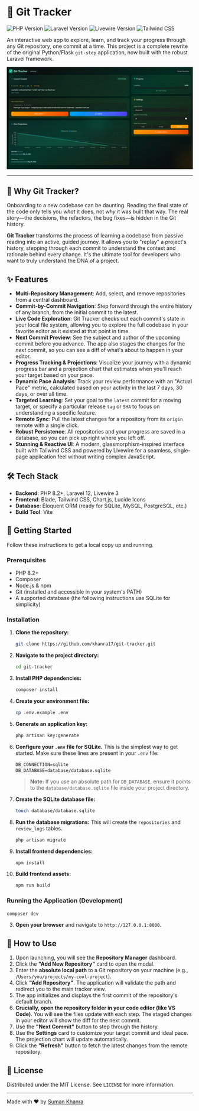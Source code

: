# 🚀 Git Tracker

![PHP Version](https://img.shields.io/badge/php-8.2+-blue.svg)
![Laravel Version](https://img.shields.io/badge/laravel-12.x-FF2D20.svg)
![Livewire Version](https://img.shields.io/badge/livewire-3.x-fb70a9.svg)
![Tailwind CSS](https://img.shields.io/badge/tailwind-4.x-38B2AC.svg)

An interactive web app to explore, learn, and track your progress through any Git repository, one commit at a time. This
project is a complete rewrite of the original Python/Flask `git-step` application, now built with the robust Laravel
framework.

![Git Tracker Screenshot](art/screenshot.png)

---

## 🤔 Why Git Tracker?

Onboarding to a new codebase can be daunting. Reading the final state of the code only tells you *what* it does, not
*why* it was built that way. The real story—the decisions, the refactors, the bug fixes—is hidden in the Git history.

**Git Tracker** transforms the process of learning a codebase from passive reading into an active, guided journey. It
allows you to "replay" a project's history, stepping through each commit to understand the context and rationale behind
every change. It's the ultimate tool for developers who want to truly understand the DNA of a project.

## ✨ Features

* **Multi-Repository Management**: Add, select, and remove repositories from a central dashboard.
* **Commit-by-Commit Navigation**: Step forward through the entire history of any branch, from the initial commit to the
  latest.
* **Live Code Exploration**: Git Tracker checks out each commit's state in your local file system, allowing you to
  explore the full codebase in your favorite editor as it existed at that point in time.
* **Next Commit Preview**: See the subject and author of the upcoming commit before you advance. The app also stages the
  changes for the *next* commit, so you can see a diff of what's about to happen in your editor.
* **Progress Tracking & Projections**: Visualize your journey with a dynamic progress bar and a projection chart that
  estimates when you'll reach your target based on your pace.
* **Dynamic Pace Analysis**: Track your review performance with an "Actual Pace" metric, calculated based on your
  activity in the last 7 days, 30 days, or over all time.
* **Targeted Learning**: Set your goal to the `latest` commit for a moving target, or specify a particular release `tag`
  or `SHA` to focus on understanding a specific feature.
* **Remote Sync**: Pull the latest changes for a repository from its `origin` remote with a single click.
* **Robust Persistence**: All repositories and your progress are saved in a database, so you can pick up right where you
  left off.
* **Stunning & Reactive UI**: A modern, glassmorphism-inspired interface built with Tailwind CSS and powered by Livewire
  for a seamless, single-page application feel without writing complex JavaScript.

## 🛠️ Tech Stack

* **Backend**: PHP 8.2+, Laravel 12, Livewire 3
* **Frontend**: Blade, Tailwind CSS, Chart.js, Lucide Icons
* **Database**: Eloquent ORM (ready for SQLite, MySQL, PostgreSQL, etc.)
* **Build Tool**: Vite

## 🚀 Getting Started

Follow these instructions to get a local copy up and running.

### Prerequisites

* PHP 8.2+
* Composer
* Node.js & npm
* Git (installed and accessible in your system's PATH)
* A supported database (the following instructions use SQLite for simplicity)

### Installation

1. **Clone the repository:**
   ```sh
   git clone https://github.com/khanra17/git-tracker.git
   ```

2. **Navigate to the project directory:**
   ```sh
   cd git-tracker
   ```

3. **Install PHP dependencies:**
   ```sh
   composer install
   ```

4. **Create your environment file:**
   ```sh
   cp .env.example .env
   ```

5. **Generate an application key:**
   ```sh
   php artisan key:generate
   ```

6. **Configure your `.env` file for SQLite.** This is the simplest way to get started. Make sure these lines are present
   in your `.env` file:
   ```dotenv
   DB_CONNECTION=sqlite
   DB_DATABASE=database/database.sqlite
   ```
   > **Note:** If you use an absolute path for `DB_DATABASE`, ensure it points to the `database/database.sqlite` file
   inside your project directory.

7. **Create the SQLite database file:**
   ```sh
   touch database/database.sqlite
   ```

8. **Run the database migrations:** This will create the `repositories` and `review_logs` tables.
   ```sh
   php artisan migrate
   ```

9. **Install frontend dependencies:**
   ```sh
   npm install
   ```

10. **Build frontend assets:**
    ```sh
    npm run build
    ```

### Running the Application (Development)

```sh
composer dev
```

3. **Open your browser** and navigate to `http://127.0.0.1:8000`.

## 📖 How to Use

1. Upon launching, you will see the **Repository Manager** dashboard.
2. Click the **"Add New Repository"** card to open the modal.
3. Enter the **absolute local path** to a Git repository on your machine (e.g., `/Users/you/projects/my-cool-project`).
4. Click **"Add Repository"**. The application will validate the path and redirect you to the main tracker view.
5. The app initializes and displays the first commit of the repository's default branch.
6. **Crucially, open the repository folder in your code editor (like VS Code)**. You will see the files update with each
   step. The staged changes in your editor will show the diff for the next commit.
7. Use the **"Next Commit"** button to step through the history.
8. Use the **Settings** card to customize your target commit and ideal pace. The projection chart will update
   automatically.
9. Click the **"Refresh"** button to fetch the latest changes from the remote repository.

## 📄 License

Distributed under the MIT License. See `LICENSE` for more information.

---

Made with ❤️ by [Suman Khanra](https://github.com/khanra17)